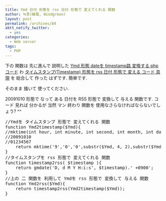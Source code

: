 ```yaml
---
title: Ymd 日付 形態を rss 日付 形態で 変えてくれる 関数
author: 녹풍(綠風, Windgreen)
layout: post
permalink: /archives/84
aktt_notify_twitter:
  - yes
categories:
  - Web server
tags:
  - PHP
---
```

下の 関数は 先に進んで 説明した <a href="http://mytory.local/archives/105" target="_blank">Ymd 形態 dateを timestamp路 変換する php コード</a> わ <a href="http://mytory.local/archives/106" target="_blank">タイムスタンプ(Timestamp) 形態を rss 日付 形態で 変える コード 具現</a> を 総合して 作った はずです. 簡単です.

そのまま 掻いて 使ってください.

20091010 形態で なって ある 日付を RSS 形態で 変換して 与える 関数です. コード 見れば 分かるが 当然 マン 終わり 関数を 使用なさらなければならないでしょう? ^^

<pre class="brush:php">//Ymdを タイムスタンプ 形態で 変えてくれる 関数
function Ymd2timestamp($Ymd){
//mktime(int hour, int minute, int second, int month, int day, int year );
//20091010
//01234567
    return mktime(&#39;9&#39;,&#39;0&#39;,&#39;0&#39;,substr($Ymd, 4, 2),substr($Ymd, 6, 2),substr($Ymd, 0, 4));
}
//タイムスタンプを rss 形態で 変えてくれる 関数
function timestamp2rss( $timestamp ){
    return gmdate(&#39;D, d M Y H:i:s&#39;, $timestamp).&#39; +0900&#39;;
}
//上の 二 関数を 利用して Ymdを rss 形態で 変換して 与える 関数
function Ymd2rss($Ymd){
    return timestamp2rss(Ymd2timestamp($Ymd));
}
</pre>

&nbsp;